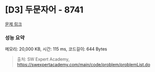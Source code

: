 # [D3] 두문자어 - 8741 

[문제 링크](https://swexpertacademy.com/main/code/problem/problemDetail.do?contestProbId=AW2y6n3qPXQDFATy) 

### 성능 요약

메모리: 20,000 KB, 시간: 115 ms, 코드길이: 644 Bytes



> 출처: SW Expert Academy, https://swexpertacademy.com/main/code/problem/problemList.do
